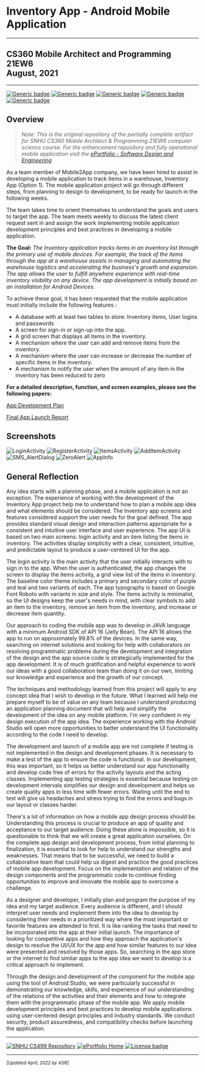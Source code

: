 # Inventory App - Android Mobile Application

---

## CS360 Mobile Architect and Programming 21EW6<br>August, 2021

---

[![Generic badge](https://img.shields.io/badge/development_tool-Android_Studio-orange.svg)](https://developer.android.com/studio/) [![Generic badge](https://img.shields.io/badge/language-JAVA-blue.svg)](https://isocpp.org/) [![Generic badge](https://img.shields.io/badge/database-SQLite-green.svg)](https://sqlite.org/index.html) [![Generic badge](https://img.shields.io/badge/ide-Android_Studio-purple.svg)](https://developer.android.com/studio/) [![Generic badge](https://img.shields.io/badge/license-MIT-red.svg)](LICENSE)

## Overview

> *Note: This is the original repository of the partially complete artifact for SNHU CS360 Mobile Architect & Programming 21EW6 computer science course. For the enhancement repository and fully operational mobile application visit the [ePortfolio - Software Design and Engineering](https://arsari.github.io/ePortfolio/#softwaredesign "Arturo Santiago-Rivera - ePortfolio Software Design and Engineering Category")*

As a team member of Mobile2App company, we have been hired to assist in developing a mobile application to track items in a warehouse, Inventory App (Option 1). The mobile application project will go through different steps, from planning to design to development, to be ready for launch in the following weeks.

The team takes time to orient themselves to understand the goals and users to target the app. The team meets weekly to discuss the latest client request sent in and assign the work implementing mobile application development principles and best practices in developing a mobile application.

**The Goal:** *The Inventory application tracks items in an inventory list through the primary use of mobile devices. For example, the track of the items through the app at a warehouse assists in managing and automating the warehouse logistics and accelerating the business's growth and expansion. The app allows the user to fulfill anywhere experience with real-time inventory visibility on any device. The app development is initially based on an installation for Android Devices.*

To achieve these goal, it has been requested that the mobile application must initially include the following features :

* A database with at least two tables to store: Inventory items, User logins and passwords
* A screen for sign-in or sign-up into the app.
* A grid screen that displays all items in the inventory.
* A mechanism where the user can add and remove items from the inventory.
* A mechanism where the user can increase or decrease the number of specific items in the inventory.
* A mechanism to notify the user when the amount of any item in the inventory has been reduced to zero

**For a detailed description, function, and screen examples, please see the following papers:**

[App Development Plan](CS360-M3-3_Paper.pdf "App Development Plan")

[Final App Launch Report](CS360-M7-2_Paper.pdf "Final App Launch Report")

## Screenshots

![LoginActivity](screenshots/LoginActivity.png "LoginActivity") ![RegisterActivity](screenshots/RegisterActivity.png "RegisterActivity") ![ItemsActivity](screenshots/ItemsActivity.png "ItemsActivity") ![AddItemActivity](screenshots/AddItemActivity.png "AddItemActivity") ![SMS_AlertDialog](screenshots/SMS_AlertDialog.png "SMS_AlertDialog") ![ZeroAlert](screenshots/ZeroAlert.png "ZeroAlert") ![AppInfo](screenshots/AppInfo.png "AppInfo")

## General Reflection

Any idea starts with a planning phase, and a mobile application is not an exception. The experience of working with the development of the Inventory App project help me to understand how to plan a mobile app idea and what elements should be considered. The Inventory app screens and features considered support the user needs for the goal defined. The app provides standard visual design and interaction patterns appropriate for a consistent and intuitive user interface and user experience. The app UI is based on two main screens: login activity and an item listing the items in inventory. The activities display simplicity with a clear, consistent, intuitive, and predictable layout to produce a user-centered UI for the app.

The login activity is the main activity that the user initially interacts with to sign in to the app. When the user is authenticated, the app changes the screen to display the items activity, a  grid view list of the items in inventory. The baseline color theme includes a primary and secondary color of purple and teal and two variants of each. The app typography is based on Google Font Roboto with variants in size and style. The items activity is minimalist, so the UI designs keep the user's needs in mind, with clear symbols to add an item to the inventory, remove an item from the inventory, and increase or decrease item quantity.

Our approach to coding the mobile app was to develop in JAVA language with a minimum Android SDK of API 16 (Jelly Bean). The API 16 allows the app to run on approximately 99.8% of the devices. In the same way, searching on internet solutions and looking for help with collaborators on resolving programmatic problems during the development and integration of the design and the app source code is strategically implemented for the app development. It is of much gratification and helpful experience to work our ideas with a good collaboration team than doing it on our own, limiting our knowledge and experience and the growth of our concept.

The techniques and methodology learned from this project will apply to any concept idea that I wish to develop in the future. What I learned will help me prepare myself to be of value on any team because I understand producing an application planning document that will help and simplify the development of the idea on any mobile platform. I'm very confident in my design execution of the app idea. The experience working with the Android Studio will open more opportunities to better understand the UI functionality according to the code I need to develop.

The development and launch of a mobile app are not complete if testing is not implemented in the design and development phases. It is necessary to make a test of the app to ensure the code is functional. In our development, this was important, so it helps us better understand our app functionality and develop code free of errors for the activity layouts and the acting classes. Implementing app testing strategies is essential because testing on development intervals simplifies our design and development and helps us create quality apps in less time with fewer errors. Waiting until the end to test will give us headaches and stress trying to find the errors and bugs in our layout or classes harder.

There's a lot of information on how a mobile app design process should be. Understanding this process is crucial to produce an app of quality and acceptance to our target audience. Doing these alone is impossible, so it is questionable to think that we will create a great application ourselves. On the complete app design and development process, from initial planning to finalization, it is essential to look for help to understand our strengths and weaknesses. That means that to be successful, we need to build a collaborative team that could help us digest and practice the good practices of mobile app development. Focus on the implementation and relation of the design components and the programmatic code to continue finding opportunities to improve and innovate the mobile app to overcome a challenge.

As a designer and developer, I initially plan and program the purpose of my idea and my target audience. Every audience is different, and I should interpret user needs and implement them into the idea to develop by considering their needs in a prioritized way where the most important or favorite features are attended to first. It is like ranking the tasks that need to be incorporated into the app at their initial launch. The importance of looking for competitive apps and how they approach the application's design to resolve the UI/UX for the app and how similar features to our idea were presented and resolved by those apps. So, searching in the app store or the internet to find similar apps to the app idea we want to develop is a critical approach to implement.

Through the design and development of the component for the mobile app using the tool of Android Studio, we were particularly successful in demonstrating our knowledge, skills, and experience of our understanding of the relations of the activities and their elements and how to integrate them with the programmatic phase of the mobile app. We apply mobile development principles and best practices to develop mobile applications using user-centered design principles and industry standards. We conduct security, product assuredness, and compatibility checks before
launching the application.

---

[![SNHU CS499 Repository](https://img.shields.io/badge/repo-CS499-blueviolet.svg?style=for-the-badge&logo=github)](https://github.com/arsari/ePortfolio "Back to CS499 Repo") [![ePortfolio Home](https://img.shields.io/badge/Home-ePortfolio-blue.svg?style=for-the-badge&logo=homeassistant)](https://arsari.github.io/ePortfolio "Back to ePortfolio Home") [![License badge](https://img.shields.io/badge/license-MIT-green.svg?style=for-the-badge&logo=github)](LICENSE "GitHub MIT License")

---

<small>_[Updated April, 2022 by ASR]_</small>
